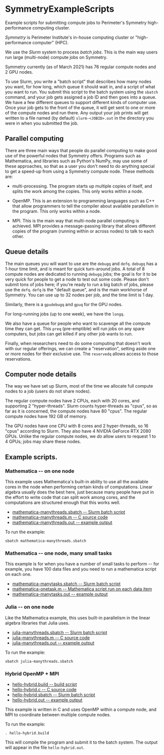 # SymmetryExampleScripts
Example scripts for submitting compute jobs to Perimeter's Symmetry high-performance computing cluster.

*Symmetry* is Perimeter Institute's in-house computing cluster or
 "high-performance computer" (HPC).

We use the *Slurm* system to process *batch jobs*.  This is the main
way users run large (multi-node) compute jobs on Symmetry.

Symmetry currently (as of March 2021) has 76 regular compute nodes and
2 GPU nodes.

To use Slurm, you write a "batch script" that describes how many nodes
you want, for how long, which queue it should wait in, and a script of
what you want to run.  You submit this script to the batch system
using the `sbatch` command, and your job gets assigned a job ID and
then goes into a queue.  We have a few different queues to support
different kinds of computer use.  Once your job gets to the front of
the queue, it will get sent to one or more of the compute nodes and
run there.  Any output your job prints will get written to a file
named (by default) `slurm-<JOBID>.out` in the directory you were in
when you submitted the job.

## Parallel computing

There are three main ways that people do parallel computing to make
good use of the powerful nodes that Symmetry offers.  Programs such as
Mathematica, and libraries such as Python's NumPy, may use some of
these approaches, so that as a user you don't need to do anything
special to get a speed-up from using a Symmetry compute node.  These
methods are:

* multi-processing.  The program starts up multiple copies of itself,
 and splits the work among the copies.  This only works within a node.

* OpenMP.  This is an extension to programming languages such as C++
  that allow programmers to tell the compiler about available
  parallelism in the program.  This only works within a node.

* MPI.  This is the main way that multi-node parallel computing is
  achieved.  MPI provides a message-passing library that allows
  different copies of the program (running within or across nodes) to
  talk to each other.

## Queue details

The main queues you will want to use are the `debugq` and `defq`.
`debugq` has a 1-hour time limit, and is meant for quick turn-around
jobs.  A total of 8 compute nodes are dedicated to running `debugq`
jobs; the goal is for it to be very quick for people to get a node to
test out some code.  Please don't submit tons of jobs here; if you're
ready to run a big batch of jobs, please use the `defq`.  `defq` is
the "default queue", and is the main workhorse of Symmetry.  You can
use up to 32 nodes per job, and the time limit is 1 day.

Similarly, there is a `gpudebugq` and `gpuq` for the GPU nodes.

For long-running jobs (up to one week), we have the `longq`.

We also have a queue for people who want to scavenge all the compute
time they can get.  This `preq` (pre-emptible) will run jobs on any
spare computers, but jobs can get killed if any other job wants to
run.

Finally, when researchers need to do some computing that doesn't work
with our regular offerings, we can create a "reservation", setting
aside one or more nodes for their exclusive use.  The `reservedq`
allows access to those reservations.

## Computer node details

The way we have set up Slurm, most of the time we allocate full
compute nodes to a job (users do not share nodes).

The regular compute nodes have 2 CPUs, each with 20 cores, and
supporting 2 "hyper-threads".  Slurm counts hyper-threads as "cpus",
so as far as it is concerned, the compute nodes have 80 "cpus".  The
regular compute nodes have 192 GB of memory.

The GPU nodes have one CPU with 8 cores and 2 hyper-threads, so 16
"cpus" according to Slurm.  They also have 4 NVIDIA GeForce RTX 2080
GPUs.  Unlike the regular compute nodes, we *do* allow users to
request 1 to 4 GPUs; jobs may share these nodes.

## Example scripts.

### Mathematica -- on one node

This example uses Mathematica's built-in ability to use all the
available cores in the node when performing certain kinds of
computations.  Linear algebra usually does the best here, just because
many people have put in the effort to write code that can split work
among cores, and the computations are structured enough that this
works well.

* [mathematica-manythreads.sbatch -- Slurm batch script](examples/mathematica-manythreads.sbatch)
* [mathematica-manythreads.m -- C source code](examples/mathematica-manythreads.m)
* [mathematica-manythreads.out -- example output](examples/mathematica-manythreads.out)

To run the example:

```
sbatch mathematica-manythreads.sbatch
```

### Mathematica -- one node, many small tasks

This example is for when you have a number of small tasks to perform
-- for example, you have 100 data files and you need to run a
mathematica script on each one.

* [mathematica-manytasks.sbatch -- Slurm batch script](examples/mathematica-manytasks.sbatch)
* [mathematica-onetask.m -- Mathematica script run on each data item](examples/mathematica-onetask.m)
* [mathematica-manytasks.out -- example output](examples/mathematica-manytasks.out)

### Julia -- on one node

Like the Mathematica example, this uses built-in parallelism in the
linear algebra libraries that Julia uses.

* [julia-manythreads.sbatch -- Slurm batch script](examples/julia-manythreads.sbatch)
* [julia-manythreads.m -- C source code](examples/julia-manythreads.m)
* [julia-manythreads.out -- example output](examples/julia-manythreads.out)

To run the example:

```
sbatch julia-manythreads.sbatch
```

### Hybrid OpenMP + MPI

* [hello-hybrid.build -- build script](examples/hello-hybrid.build)
* [hello-hybrid.c -- C source code](examples/hello-hybrid.c)
* [hello-hybrid.sbatch -- Slurm batch script](examples/hello-hybrid.sbatch)
* [hello-hybrid.out -- example output](examples/hello-hybrid.out)

This example is written in C and uses OpenMP within a compute node,
and MPI to coordinate between multiple compute nodes.

To run the example:

```
. hello-hybrid.build
```

This will compile the program and submit it to the batch system.  The output will appear in the file `hello-hybrid.out`.

